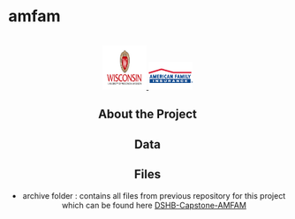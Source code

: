 # amfam

<!-- PROJECT LOGO -->
<br />
<div align="center">
  <a href="https://github.com/laurenkhoury/amfam">
    <img src="images/uw_logo.png" alt="logo1" width="80" height="80">
    <img src="images/amfam_logo.png" alt="logo2" width="80" height="50">
  </a>

## About the Project

## Data

## Files

- archive folder : contains all files from previous repository for this project which can be found here [DSHB-Capstone-AMFAM](https://github.com/lsmithbecker/DSHB-Capstone-AMFAM)
